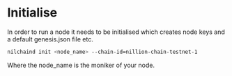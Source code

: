 # Initialise

In order to run a node it needs to be initialised which creates node keys and a default genesis.json file etc.

```bash
nilchaind init <node_name> --chain-id=nillion-chain-testnet-1
```

Where the node_name is the moniker of your node.
